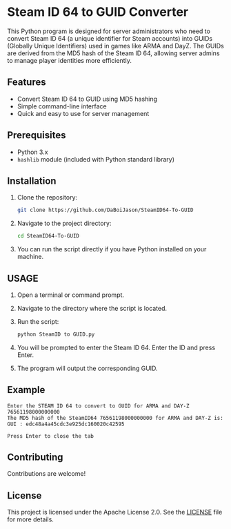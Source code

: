# Steam ID 64 to GUID Converter

This Python program is designed for server administrators who need to convert Steam ID 64 (a unique identifier for Steam accounts) into GUIDs (Globally Unique Identifiers) used in games like ARMA and DayZ. The GUIDs are derived from the MD5 hash of the Steam ID 64, allowing server admins to manage player identities more efficiently.

## Features

- Convert Steam ID 64 to GUID using MD5 hashing
- Simple command-line interface
- Quick and easy to use for server management

## Prerequisites

- Python 3.x
- `hashlib` module (included with Python standard library)

## Installation

1. Clone the repository:

   ```bash
   git clone https://github.com/DaBoiJason/SteamID64-To-GUID
   ```

2. Navigate to the project directory:

   ```bash
   cd SteamID64-To-GUID
   ```

3. You can run the script directly if you have Python installed on your machine.

## USAGE

1. Open a terminal or command prompt.

2. Navigate to the directory where the script is located.

3. Run the script:

   ```bash
   python SteamID to GUID.py
   ```

4. You will be prompted to enter the Steam ID 64. Enter the ID and press Enter.

5. The program will output the corresponding GUID.

## Example

   ```text
   Enter the STEAM ID 64 to convert to GUID for ARMA and DAY-Z
   76561198000000000
   The MD5 hash of the SteamID64 76561198000000000 for ARMA and DAY-Z is:
   GUI : edc48a4a45cdc3e925dc160020c42595

   Press Enter to close the tab
   ```

## Contributing

Contributions are welcome!

## License

This project is licensed under the Apache License 2.0. See the [LICENSE](LICENSE) file for more details.